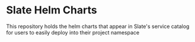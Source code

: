 # Slate Helm Charts

This repository holds the helm charts that appear in Slate's service catalog for users to easily deploy into their project namespace
